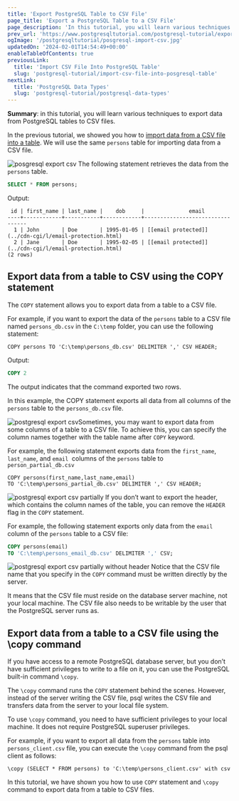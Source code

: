 ```yaml
---
title: 'Export PostgreSQL Table to CSV File'
page_title: 'Export a PostgreSQL Table to a CSV File'
page_description: 'In this tutorial, you will learn various techniques to export data from PostgreSQL tables to CSV files.'
prev_url: 'https://www.postgresqltutorial.com/postgresql-tutorial/export-postgresql-table-to-csv-file/'
ogImage: '/postgresqltutorial/posgresql-import-csv.jpg'
updatedOn: '2024-02-01T14:54:49+00:00'
enableTableOfContents: true
previousLink:
  title: 'Import CSV File Into PostgreSQL Table'
  slug: 'postgresql-tutorial/import-csv-file-into-posgresql-table'
nextLink:
  title: 'PostgreSQL Data Types'
  slug: 'postgresql-tutorial/postgresql-data-types'
---
```


**Summary**: in this tutorial, you will learn various techniques to export data from PostgreSQL tables to CSV files.

In the previous tutorial, we showed you how to [import data from a CSV file into a table](import-csv-file-into-posgresql-table). We will use the same `persons` table for importing data from a CSV file.

![posgresql export csv](/postgresqltutorial/posgresql-import-csv.jpg)
The following statement retrieves the data from the `persons` table.

```sql
SELECT * FROM persons;
```

Output:

```text
 id | first_name | last_name |    dob     |              email
----+------------+-----------+------------+---------------------------------
  1 | John       | Doe       | 1995-01-05 | [[email protected]](../cdn-cgi/l/email-protection.html)
  2 | Jane       | Doe       | 1995-02-05 | [[email protected]](../cdn-cgi/l/email-protection.html)
(2 rows)
```

## Export data from a table to CSV using the COPY statement

The `COPY` statement allows you to export data from a table to a CSV file.

For example, if you want to export the data of the `persons` table to a CSV file named `persons_db.csv` in the `C:\temp` folder, you can use the following statement:

```
COPY persons TO 'C:\temp\persons_db.csv' DELIMITER ',' CSV HEADER;
```

Output:

```sql
COPY 2
```

The output indicates that the command exported two rows.

In this example, the COPY statement exports all data from all columns of the `persons` table to the `persons_db.csv` file.

![postgresql export csv](/postgresqltutorial/postgresql-export-csv.jpg)Sometimes, you may want to export data from some columns of a table to a CSV file. To achieve this, you can specify the column names together with the table name after `COPY` keyword.

For example, the following statement exports data from the `first_name`, `last_name`, and `email`  columns of the `persons` table to `person_partial_db.csv`

```
COPY persons(first_name,last_name,email)
TO 'C:\temp\persons_partial_db.csv' DELIMITER ',' CSV HEADER;
```

![postgresql export csv partially](/postgresqltutorial/postgresql-export-csv-partially.jpg)
If you don’t want to export the header, which contains the column names of the table, you can remove the `HEADER` flag in the `COPY` statement.

For example, the following statement exports only data from the `email` column of the `persons` table to a CSV file:

```sql
COPY persons(email)
TO 'C:\temp\persons_email_db.csv' DELIMITER ',' CSV;
```

![postgresql export csv partially without header](/postgresqltutorial/postgresql-export-csv-partially-without-header.jpg)
Notice that the CSV file name that you specify in the `COPY` command must be written directly by the server.

It means that the CSV file must reside on the database server machine, not your local machine. The CSV file also needs to be writable by the user that the PostgreSQL server runs as.

## Export data from a table to a CSV file using the \\copy command

If you have access to a remote PostgreSQL database server, but you don’t have sufficient privileges to write to a file on it, you can use the PostgreSQL built\-in command `\copy`.

The `\copy` command runs the `COPY` statement behind the scenes. However, instead of the server writing the CSV file, psql writes the CSV file and transfers data from the server to your local file system.

To use `\copy` command, you need to have sufficient privileges to your local machine. It does not require PostgreSQL superuser privileges.

For example, if you want to export all data from the `persons` table into `persons_client.csv` file, you can execute the `\copy` command from the psql client as follows:

```text
\copy (SELECT * FROM persons) to 'C:\temp\persons_client.csv' with csv
```

In this tutorial, we have shown you how to use `COPY` statement and `\copy` command to export data from a table to CSV files.

